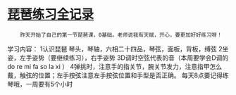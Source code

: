 # [琵琶练习全记录](https://github.com/fanfan50/blog/issues/7)

        昨天开始了自己的第一节琵琶课，0基础。老师说我有天赋，开心，要更加好好练习呀！

学习内容：
1认识琵琶
琴头，琴轴，六相二十四品，琴弦，面板，背板，缚弦
2坐姿，左手姿势（要继续练习），右手姿势
3D调时空弦代表的音（本周要学会D调的 do re mi fa so la xi ）
4弹挑时，注意手的指关节，腕关节发力，注意指甲怎么戴，触弦的位置；左手按弦注意左手按弦位置和手型是否正确。
       每天8点要记得练琴哦，一周要有5个小时